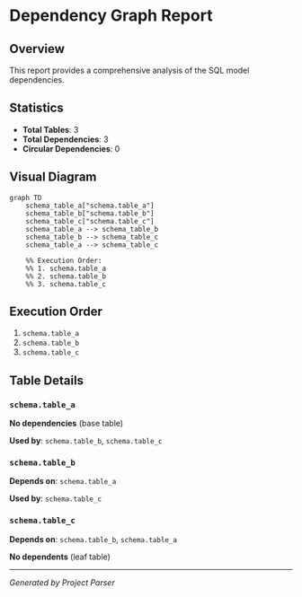 # Dependency Graph Report

## Overview

This report provides a comprehensive analysis of the SQL model dependencies.

## Statistics

- **Total Tables**: 3
- **Total Dependencies**: 3
- **Circular Dependencies**: 0

## Visual Diagram

```mermaid
graph TD
    schema_table_a["schema.table_a"]
    schema_table_b["schema.table_b"]
    schema_table_c["schema.table_c"]
    schema_table_a --> schema_table_b
    schema_table_b --> schema_table_c
    schema_table_a --> schema_table_c

    %% Execution Order:
    %% 1. schema.table_a
    %% 2. schema.table_b
    %% 3. schema.table_c
```

## Execution Order

1. `schema.table_a`
2. `schema.table_b`
3. `schema.table_c`

## Table Details

### `schema.table_a`

**No dependencies** (base table)

**Used by**: `schema.table_b`, `schema.table_c`

### `schema.table_b`

**Depends on**: `schema.table_a`

**Used by**: `schema.table_c`

### `schema.table_c`

**Depends on**: `schema.table_b`, `schema.table_a`

**No dependents** (leaf table)

---

*Generated by Project Parser*